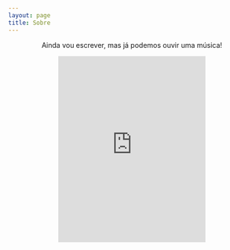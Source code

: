 ```yaml
---
layout: page
title: Sobre
---
```

<p style="text-align:center;">Ainda vou escrever, mas já podemos ouvir uma música!</p>
<div id="player" class="center" align="center">
<iframe src="https://open.spotify.com/embed/playlist/3Yf6CyBePTDjko1XW8eogM" width="300" height="380" frameborder="0" allowtransparency="true" allow="encrypted-media"></iframe>
</div>
